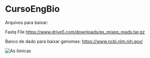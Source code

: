 # CursoEngBio


Arquivos para baixar:


Fastq File
https://www.drive5.com/downloads/ex_miseq_reads.tar.gz

Banco de dado para baixar genomas:
https://www.ncbi.nlm.nih.gov/


![As ômicas](https://blog.varsomics.com/wp-content/uploads/2022/03/Fatores-ambientais-1024x670.jpg.webp) 
